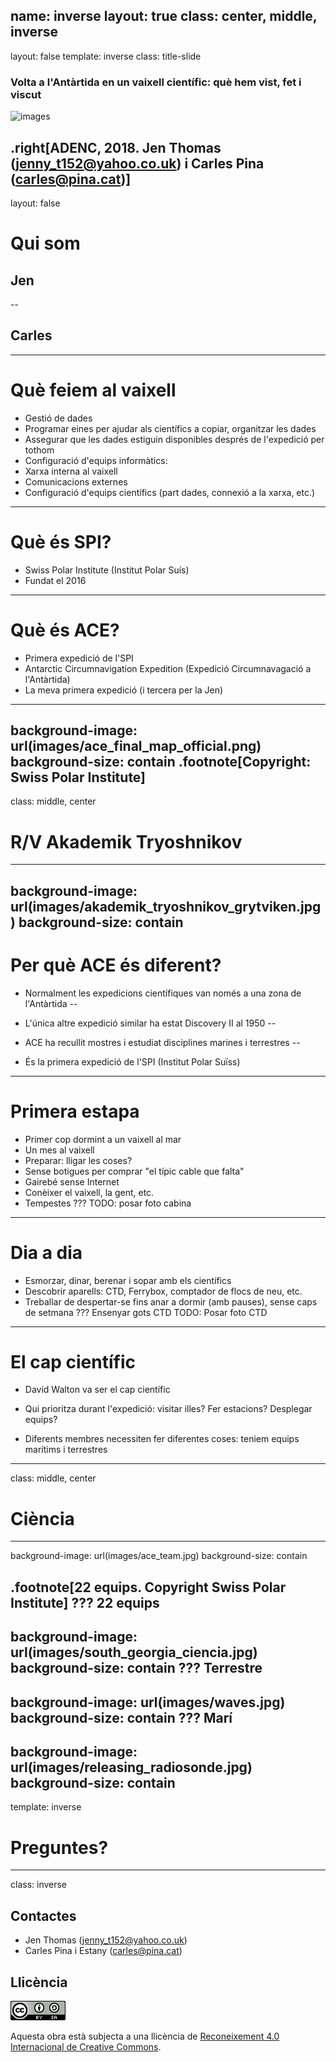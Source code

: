 name: inverse
layout: true
class: center, middle, inverse
---
layout: false
template: inverse
class: title-slide
### Volta a l'Antàrtida en un vaixell científic: què hem vist, fet i viscut
![images](images/title.apng)

.right[ADENC, 2018. Jen Thomas (jenny_t152@yahoo.co.uk) i Carles Pina (carles@pina.cat)]
---
layout: false
# Qui som
## Jen
--

## Carles
---
# Què feiem al vaixell
- Gestió de dades
 - Programar eines per ajudar als científics a copiar, organitzar les dades
 - Assegurar que les dades estiguin disponibles després de l'expedició per tothom
- Configuració d'equips informàtics:
 - Xarxa interna al vaixell
 - Comunicacions externes
- Configuració d'equips científics (part dades, connexió a la xarxa, etc.)
---
# Què és SPI?
- Swiss Polar Institute  (Institut Polar Suís)
- Fundat el 2016
---
# Què és ACE?
- Primera expedició de l'SPI
- Antarctic Circumnavigation Expedition (Expedició Circumnavagació a l'Antàrtida)
- La meva primera expedició (i tercera per la Jen)
---
background-image: url(images/ace_final_map_official.png)
background-size: contain
.footnote[Copyright: Swiss Polar Institute]
---
class: middle, center
# R/V Akademik Tryoshnikov
---
background-image: url(images/akademik_tryoshnikov_grytviken.jpg)
background-size: contain
---
# Per què ACE és diferent?
- Normalment les expedicions científiques van només a una zona de l'Antàrtida
--

- L'única altre expedició similar ha estat Discovery II al 1950
--

- ACE ha recullit mostres i estudiat disciplines marines i terrestres
--

- És la primera expedició de l'SPI (Institut Polar Suïss)
---
# Primera estapa
- Primer cop dormint a un vaixell al mar
- Un mes al vaixell
- Preparar: lligar les coses?
- Sense botigues per comprar "el típic cable que falta"
- Gairebé sense Internet
- Conèixer el vaixell, la gent, etc.
- Tempestes
???
TODO: posar foto cabina
---
# Dia a dia
- Esmorzar, dinar, berenar i sopar amb els científics
- Descobrir aparells: CTD, Ferrybox, comptador de flocs de neu, etc.
- Treballar de despertar-se fins anar a dormir (amb pauses), sense caps de setmana
???
Ensenyar gots CTD
TODO: Posar foto CTD
---
# El cap científic
- David Walton va ser el cap científic

- Qui prioritza durant l'expedició: visitar illes? Fer estacions? Desplegar equips?

- Diferents membres necessiten fer diferentes coses: teniem equips marítims i terrestres
---
class: middle, center
# Ciència
---
background-image: url(images/ace_team.jpg)
background-size: contain

.footnote[22 equips. Copyright Swiss Polar Institute]
???
22 equips
---
background-image: url(images/south_georgia_ciencia.jpg)
background-size: contain
???
Terrestre
---
background-image: url(images/waves.jpg)
background-size: contain
???
Marí
---
background-image: url(images/releasing_radiosonde.jpg)
background-size: contain
---
template: inverse
# Preguntes?
---
class: inverse
## Contactes
- Jen Thomas ([jenny_t152@yahoo.co.uk](jenny_t152@yahoo.co.uk))
- Carles Pina i Estany ([carles@pina.cat](carles@pina.cat))

## Llicència
![CreativeCommons](external/creative-commons.png)

Aquesta obra està subjecta a una llicència de [Reconeixement 4.0 Internacional de Creative Commons](https://creativecommons.org/licenses/by-sa/4.0/deed.ca).
